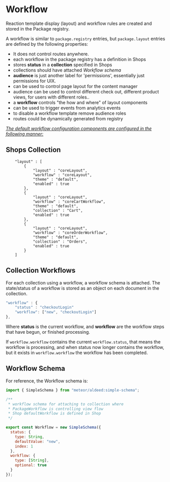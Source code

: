 # Workflow
Reaction template display (layout) and workflow rules are created and stored in the Package registry.

A workflow is similar to `package.registry` entries,  but  `package.layout` entries are defined by the following properties:
- It does not control routes anywhere.
- each workflow in the package registry has a definition in Shops
- stores **status** in a **collection** specified in Shops
- collections should have attached _Workflow schema_
- **audience** is just another label for 'permissions', essentially just permissions for UIX.
- can be used to control page layout for the content manager
- audience can be used to control different check out, different product views,  for users with different roles..
- a **workflow** controls "the how and where" of layout components
- can be used to trigger events from analytics events
- to disable a workflow template remove audience roles
- routes could be dynamically generated from registry

<u>_The default workflow configuration components are configured in the following manner:_</u>

## Shops Collection

```
    "layout" : [
        {
            "layout" : "coreLayout",
            "workflow" : "coreLayout",
            "theme" : "default",
            "enabled" : true
        },
        {
            "layout" : "coreLayout",
            "workflow" : "coreCartWorkflow",
            "theme" : "default",
            "collection" : "Cart",
            "enabled" : true
        },
        {
            "layout" : "coreLayout",
            "workflow" : "coreOrderWorkflow",
            "theme" : "default",
            "collection" : "Orders",
            "enabled" : true
        }
    ]
```

## Collection Workflows
For each collection using a workflow, a workflow schema is attached.  The state/status of a workflow is stored as an object on each document in the collection.

```javascript
"workflow" : {
    "status" : "checkoutLogin"
    "workflow": ["new", "checkoutLogin"]
},
```

Where **status** is the current workflow, and **workflow** are the workflow steps that have begun, or finished processing.

If `workflow.workflow` contains the current `workflow.status`, that means the workflow is processing, and when status now longer contains the workflow, but it exists in `workflow.workflow` the workflow has been completed.

## Workflow Schema
For reference, the Workflow schema is:

```javascript
import { SimpleSchema } from "meteor/aldeed:simple-schema";

/**
 * workflow schema for attaching to collection where
 * PackageWorkflow is controlling view flow
 * Shop defaultWorkflow is defined in Shop
 */

export const Workflow = new SimpleSchema({
  status: {
    type: String,
    defaultValue: "new",
    index: 1
  },
  workflow: {
    type: [String],
    optional: true
  }
});
```
